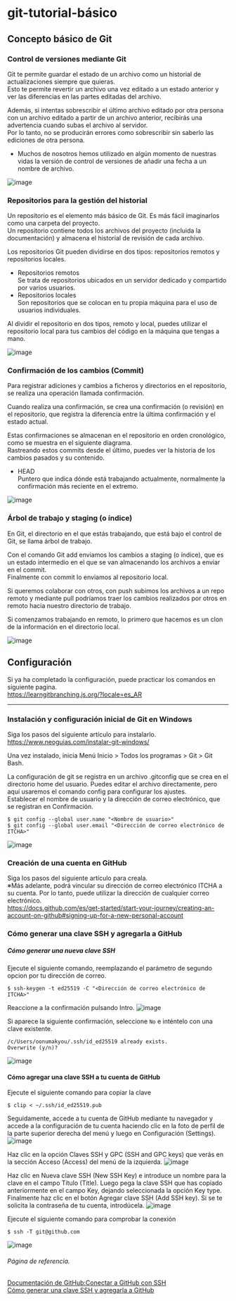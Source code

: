 # git-tutorial-básico

## Concepto básico de Git

### Control de versiones mediante Git

Git te permite guardar el estado de un archivo como un historial de actualizaciones siempre que quieras.<br>
Esto te permite revertir un archivo una vez editado a un estado anterior y ver las diferencias en las partes editadas del archivo.

Además, si intentas sobrescribir el último archivo editado por otra persona con un archivo editado a partir de un archivo anterior, recibirás una advertencia cuando subas el archivo al servidor.<br>
Por lo tanto, no se producirán errores como sobrescribir sin saberlo las ediciones de otra persona.

* Muchos de nosotros hemos utilizado en algún momento de nuestras vidas la versión de control de versiones de añadir una fecha a un nombre de archivo.

![image](https://github.com/itcha-organization/git-tutorial-basico/assets/83223664/0b2f40f0-5401-49fc-b75d-f3579acaf4a0)

### Repositorios para la gestión del historial

Un repositorio es el elemento más básico de Git. Es más fácil imaginarlos como una carpeta del proyecto.<br>
Un repositorio contiene todos los archivos del proyecto (incluida la documentación) y almacena el historial de revisión de cada archivo.

Los repositorios Git pueden dividirse en dos tipos: repositorios remotos y repositorios locales.

* Repositorios remotos<br>
  Se trata de repositorios ubicados en un servidor dedicado y compartido por varios usuarios.
* Repositorios locales<br>
  Son repositorios que se colocan en tu propia máquina para el uso de usuarios individuales.

Al dividir el repositorio en dos tipos, remoto y local, puedes utilizar el repositorio local para tus cambios del código en la máquina que tengas a mano.

![image](https://github.com/itcha-organization/git-tutorial-basico/assets/83223664/7200aabb-4f1d-4707-9d32-57a98b1b75d2)

### Confirmación de los cambios (Commit)

Para registrar adiciones y cambios a ficheros y directorios en el repositorio, se realiza una operación llamada confirmación.

Cuando realiza una confirmación, se crea una confirmación (o revisión) en el repositorio, que registra la diferencia entre la última confirmación y el estado actual.

Estas confirmaciones se almacenan en el repositorio en orden cronológico, como se muestra en el siguiente diagrama.<br>
Rastreando estos commits desde el último, puedes ver la historia de los cambios pasados y su contenido.

* HEAD<br>
  Puntero que indica dónde está trabajando actualmente, normalmente la confirmación más reciente en el extremo.

![image](https://github.com/itcha-organization/git-tutorial-basico/assets/83223664/9c570bff-cd35-4df7-820a-cd7a91fed114)

### Árbol de trabajo y staging (o índice)

En Git, el directorio en el que estás trabajando, que está bajo el control de Git, se llama árbol de trabajo.

Con el comando Git add enviamos los cambios a staging (o índice), que es un estado intermedio en el que se van almacenando los archivos a enviar en el commit.<br>
Finalmente con commit lo enviamos al repositorio local.

Si queremos colaborar con otros, con push subimos los archivos a un repo remoto y mediante pull podríamos traer los cambios realizados por otros en remoto hacia nuestro directorio de trabajo.

Si comenzamos trabajando en remoto, lo primero que hacemos es un clon de la información en el directorio local.

![image](https://github.com/itcha-organization/git-tutorial-basico/assets/83223664/e73ab163-252f-4083-9ae4-2d7e9b46ed75)

## Configuración

Si ya ha completado la configuración, puede practicar los comandos en siguiente pagina.<br>
https://learngitbranching.js.org/?locale=es_AR
___

### Instalación y configuración inicial de Git en Windows

Siga los pasos del siguiente artículo para instalarlo.<br>
https://www.neoguias.com/instalar-git-windows/

Una vez instalado, inicia Menú Inicio > Todos los programas > Git > Git Bash.

La configuración de git se registra en un archivo .gitconfig que se crea en el directorio home del usuario. Puedes editar el archivo directamente, pero aquí usaremos el comando config para configurar los ajustes. <br>
Establecer el nombre de usuario y la dirección de correo electrónico, que se registran en Confirmación.
```
$ git config --global user.name "<Nombre de usuario>"
$ git config --global user.email "<Dirección de correo electrónico de ITCHA>"
```
![image](https://github.com/itcha-organization/git-tutorial-basico/assets/83223664/696064d0-b5d3-40e6-b5ed-de30fc42d89e)

### Creación de una cuenta en GitHub

Siga los pasos del siguiente artículo para creala.<br>
※Más adelante, podrá vincular su dirección de correo electrónico ITCHA a su cuenta. Por lo tanto, puede utilizar la dirección de cualquier correo electrónico.<br>
https://docs.github.com/es/get-started/start-your-journey/creating-an-account-on-github#signing-up-for-a-new-personal-account

### Cómo generar una clave SSH y agregarla a GitHub

##### Cómo generar una nueva clave SSH

Ejecute el siguiente comando, reemplazando el parámetro de segundo opcion por tu dirección de correo.<br>
```
$ ssh-keygen -t ed25519 -C "<Dirección de correo electrónico de ITCHA>"
```

Reaccione a la confirmación pulsando Intro.
![image](https://github.com/itcha-organization/git-tutorial-basico/assets/83223664/41a3c6c4-67ac-40dd-8a1b-f534c2eaf782)

Si aparece la siguiente confirmación, seleccione `No` e inténtelo con una clave existente.
```
/c/Users/oonumakyou/.ssh/id_ed25519 already exists.
Overwrite (y/n)?
```
![image](https://github.com/itcha-organization/git-tutorial-basico/assets/83223664/f15ae475-fe0e-4e1b-8f94-ea5b71a17dfc)

#### Cómo agregar una clave SSH a tu cuenta de GitHub

Ejecute el siguiente comando para copiar la clave
```
$ clip < ~/.ssh/id_ed25519.pub
```

Seguidamente, accede a tu cuenta de GitHub mediante tu navegador y accede a la configuración de tu cuenta haciendo clic en la foto de perfil de la parte superior derecha del menú y luego en Configuración (Settings).
![image](https://github.com/itcha-organization/git-tutorial-basico/assets/83223664/8d49183f-7233-4cb1-b976-41430e3f10ee)

Haz clic en la opción Claves SSH y GPC (SSH and GPC keys) que verás en la sección Acceso (Access) del menú de la izquierda.
![image](https://github.com/itcha-organization/git-tutorial-basico/assets/83223664/b6bffcc3-1211-4fdb-8f0f-0d10c4efb003)


Haz clic en Nueva clave SSH (New SSH Key) e introduce un nombre para la clave en el campo Título (Title). Luego pega la clave SSH que has copiado anteriormente en el campo Key, dejando seleccionada la opción Key type.
Finalmente haz clic en el botón Agregar clave SSH (Add SSH key). Si se te solicita la contraseña de tu cuenta, introdúcela.
![image](https://github.com/itcha-organization/git-tutorial-basico/assets/83223664/40fa1974-bf51-46e5-9ff2-cbcbd5b9490e)


Ejecute el siguiente comando para comprobar la conexión
```
$ ssh -T git@github.com
```
![image](https://github.com/itcha-organization/git-tutorial-basico/assets/83223664/16ba4f58-92f1-426a-a1ce-16907b565bf7)

###### Página de referencia.
[Documentación de GitHub:Conectar a GitHub con SSH](https://docs.github.com/es/authentication/connecting-to-github-with-ssh)<br>
[Cómo generar una clave SSH y agregarla a GitHub](https://www.neoguias.com/generar-clave-ssh-agregar-github/)


